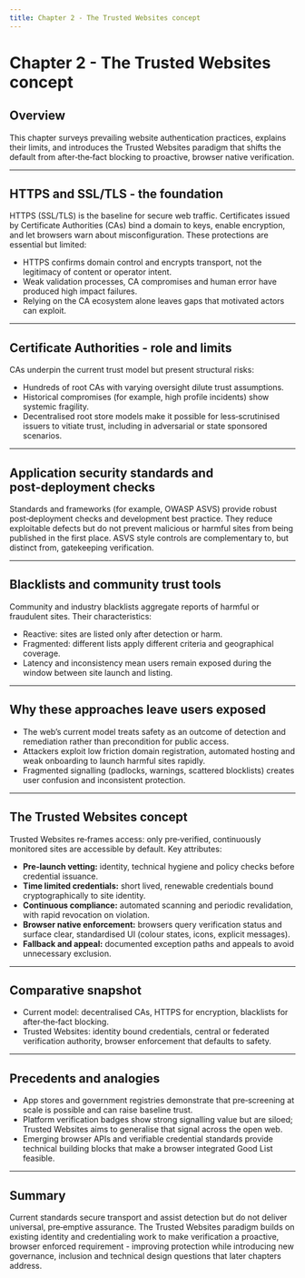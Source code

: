 ```yaml
---
title: Chapter 2 - The Trusted Websites concept
---
```


# Chapter 2 - The Trusted Websites concept

## Overview
This chapter surveys prevailing website authentication practices, explains their limits, and introduces the Trusted Websites paradigm that shifts the default from after‑the‑fact blocking to proactive, browser native verification.

---

## HTTPS and SSL/TLS - the foundation
HTTPS (SSL/TLS) is the baseline for secure web traffic. Certificates issued by Certificate Authorities (CAs) bind a domain to keys, enable encryption, and let browsers warn about misconfiguration. These protections are essential but limited:
- HTTPS confirms domain control and encrypts transport, not the legitimacy of content or operator intent.
- Weak validation processes, CA compromises and human error have produced high impact failures.
- Relying on the CA ecosystem alone leaves gaps that motivated actors can exploit.

---

## Certificate Authorities - role and limits
CAs underpin the current trust model but present structural risks:
- Hundreds of root CAs with varying oversight dilute trust assumptions.
- Historical compromises (for example, high profile incidents) show systemic fragility.
- Decentralised root store models make it possible for less‑scrutinised issuers to vitiate trust, including in adversarial or state sponsored scenarios.

---

## Application security standards and post‑deployment checks
Standards and frameworks (for example, OWASP ASVS) provide robust post‑deployment checks and development best practice. They reduce exploitable defects but do not prevent malicious or harmful sites from being published in the first place. ASVS style controls are complementary to, but distinct from, gatekeeping verification.

---

## Blacklists and community trust tools
Community and industry blacklists aggregate reports of harmful or fraudulent sites. Their characteristics:
- Reactive: sites are listed only after detection or harm.
- Fragmented: different lists apply different criteria and geographical coverage.
- Latency and inconsistency mean users remain exposed during the window between site launch and listing.

---

## Why these approaches leave users exposed
- The web’s current model treats safety as an outcome of detection and remediation rather than precondition for public access.
- Attackers exploit low friction domain registration, automated hosting and weak onboarding to launch harmful sites rapidly.
- Fragmented signalling (padlocks, warnings, scattered blocklists) creates user confusion and inconsistent protection.

---

## The Trusted Websites concept
Trusted Websites re‑frames access: only pre‑verified, continuously monitored sites are accessible by default. Key attributes:
- **Pre‑launch vetting:** identity, technical hygiene and policy checks before credential issuance.
- **Time limited credentials:** short lived, renewable credentials bound cryptographically to site identity.
- **Continuous compliance:** automated scanning and periodic revalidation, with rapid revocation on violation.
- **Browser native enforcement:** browsers query verification status and surface clear, standardised UI (colour states, icons, explicit messages).
- **Fallback and appeal:** documented exception paths and appeals to avoid unnecessary exclusion.

---

## Comparative snapshot
- Current model: decentralised CAs, HTTPS for encryption, blacklists for after‑the‑fact blocking.
- Trusted Websites: identity bound credentials, central or federated verification authority, browser enforcement that defaults to safety.

---

## Precedents and analogies
- App stores and government registries demonstrate that pre‑screening at scale is possible and can raise baseline trust.
- Platform verification badges show strong signalling value but are siloed; Trusted Websites aims to generalise that signal across the open web.
- Emerging browser APIs and verifiable credential standards provide technical building blocks that make a browser integrated Good List feasible.

---

## Summary
Current standards secure transport and assist detection but do not deliver universal, pre‑emptive assurance. The Trusted Websites paradigm builds on existing identity and credentialing work to make verification a proactive, browser enforced requirement - improving protection while introducing new governance, inclusion and technical design questions that later chapters address.
